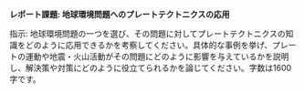 **レポート課題: 地球環境問題へのプレートテクトニクスの応用**

指示: 地球環境問題の一つを選び、その問題に対してプレートテクトニクスの知識をどのように応用できるかを考察してください。具体的な事例を挙げ、プレートの運動や地震・火山活動がその問題にどのように影響を与えているかを説明し、解決策や対策にどのように役立てられるかを論じてください。字数は1600字です。